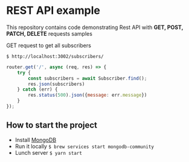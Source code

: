 # REST API example

This repository contains code demonstrating Rest API with **GET, POST, PATCH, DELETE** requests samples

GET request to get all subscribers
```shell script
$ http://localhost:3002/subscribers/
```

```javascript
router.get('/', async (req, res) => {
    try {
        const subscribers = await Subscriber.find();
        res.json(subscribers)
    } catch (err) {
        res.status(500).json({message: err.message})
    }
});
```

## How to start the project
- Install [MongoDB](http://www.codebind.com/mongodb/install-mongodb-mac-os-x/)
- Run it locally `$ brew services start mongodb-community`
- Lunch server `$ yarn start`
